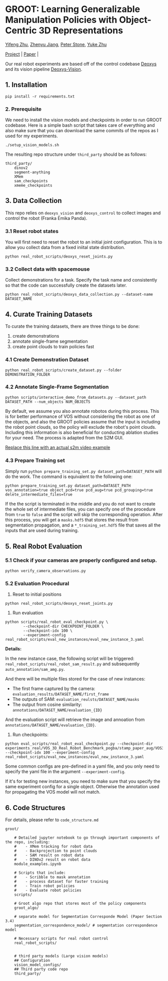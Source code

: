 # **GROOT: Learning Generalizable Manipulation Policies with Object-Centric 3D Representations** 


<!-- 
<p align="center">
<img src="./imgs/pull_figure.png" height="100%">
</p>
 -->
 
[Yifeng Zhu](https://www.cs.utexas.edu/~yifengz), [Zhenyu Jiang](https://zhenyujiang.me/), [Peter Stone](https://www.cs.utexas.edu/~pstone), [Yuke Zhu](https://www.cs.utexas.edu/~yukez/)


[Project](https://ut-austin-rpl.github.io/GROOT) | [Paper]() |


Our real robot experiments are based off of the control codebase [Deoxys](https://github.com/UT-Austin-RPL/deoxys_control) and its vision pipeline [Deoxys-Vision](https://github.com/UT-Austin-RPL/deoxys_vision).

## 1. Installation

```shell
pip install -r requirements.txt
```

### 2. Prerequisite

We need to install the vision models and checkpoints in order to run GROOT codebase. Here is a simple bash script that takes care of everything and also make sure that you can download the same commits of the repos as I used for my experiments. 

```
./setup_vision_models.sh
```

The resulting repo structure under `third_party` should be as follows:
```
third_party/
    dinov2
    segment-anything
    XMem
    sam_checkpoints
    xmeme_checkpoints
```

## 3. Data Collection

This repo relies on `deoxys_vision` and `deoxys_control` to collect images and control the robot (Franka Emika Panda). 

### 3.1 Reset robot states

You will first need to reset the robot to an initial joint configuration. This is to allow you collect data from a fixed iniital state distribution. 

``` 
python real_robot_scripts/deoxys_reset_joints.py
```

### 3.2 Collect data with spacemouse

Collect demonstrations for a task. Specify the task name and consistently so that the code can successfully create the datasets later.

```
python real_robot_scripts/deoxys_data_collection.py --dataset-name DATASET_NAME
```


## 4. Curate Training Datasets

To curate the training datasets, there are three things to be done:
1. create demonstrations
2. annotate single-frame segmentation
3. create point clouds to train policies fast

### 4.1 Create Demonstration Dataset

```
python real_robot_scripts/create_dataset.py --folder DEMONSTRATION_FOLDER
```

### 4.2 Annotate Single-Frame Segmentation

```
python scripts/interactive_demo_from_datasets.py --dataset_path DATASET_PATH --num_objects NUM_OBJECTS
```

By default, we assume you also annotate robotos during this process. This is for better performance of VOS without considering the robot as one of the objects, and also the GROOT policies assume that the input is including the robot point clouds, so the policy will exclude the robot's point clouds. Including this information is also beneficial for conducting ablation studies for your need. The process is adapted from the S2M GUI. 


[Replace this line with an actual s2m video example]()

### 4.3 Prepare Training set

Simply run `python prepare_training_set.py dataset_path=DATASET_PATH` will do the work. The command is equivalent to the following one:

```
python prepare_training_set.py dataset_path=DATASET_PATH vos_annotation=true object_pcd=true pcd_aug=true pcd_grouping=true delete_intermediate_files=true
```

If the the script is terminated in the middle and you do not want to create the whole set of intermediate files, you can specify one of the procedure from `true` to `false` and the script will skip the corresponding operation. After this process, you will get a `masks.hdf5` that stores the result from segmentation propagation, and a `*_training_set.hdf5` file that saves all the inputs that are used during training.


## 5. Real Robot Evaluation


### 5.1 Check if your cameras are properly configured and setup.

```
python verify_camera_observations.py
```

### 5.2 Evaluation Procedural

1. Reset to initial positions

``` 
python real_robot_scripts/deoxys_reset_joints.py
```

1. Run evaluation

```
python scripts/real_robot_eval_checkpoint.py \
        --checkpoint-dir CHECKPOINT_FOLDER \
        --checkpoint-idx 100 \
        --experiment-config real_robot_scripts/eval_new_instances/eval_new_instance_3.yaml
```

**Details:**

In the new instance case, the following script will be triggered: `real_robot_scripts/real_robot_sam_result.py` and subsequently `auto_annotation/sam_amg.py`.

And there will be multiple files stored for the case of new instances:
- The first frame captured by the camera: `evaluation_results/DATASET_NAME/first_frame`
- The outputs of SAM: `evaluation_reulsts/DATASET_NAME/masks`
- The output from cosine similarity: `annotations/DATASET_NAME/evaluation_{ID}`

And the evaluation script will retrieve the image and annoation from `annotations/DATASET_NAME/evaluation_{ID}`.

1. Run checkpoints:

``` shell
python eval_scripts/real_robot_eval_checkpoint.py --checkpoint-dir experiments_real/VOS_3D_Real_Robot_Benchmark_pogba/stamp_paper_aug/VOS3DSingleTask/VOS3DRealRobotMaskedNoWristTransformerPolicy_seed10000/run_002 --checkpoint-idx 100 --experiment-config real_robot_scripts/eval_new_instances/eval_new_instance_3.yaml
```
Some common configs are pre-defined in a yaml file, and you only need
to specify the yaml file in the argument `--experiment-config`.

If it's for testing new instances, you need to make sure that you specify the same experiment config for a single object. Otherwise the annotation used for propagating the VOS model will not match.

## 6. Code Structures

For details, please refer to `code_structure.md`
```
groot/

    # Detailed jupyter notebook to go through important components of the repo, including:
    #    - XMem tracking for robot data
    #    - Backprojection to point clouds
    #    - SAM result on robot data
    #    - DINOv2 result on robot data
    module_examples.ipynb

    # Scripts that include:
    #    - Scribble to mask annotation
    #    - process dataset for faster training
    #    - Train robot policies
    #    - Evaluate robot policies
    scripts/
       
    # Groot algo repo that stores most of the policy components
    groot_algo/
        
    # separate model for Segmentation Corresponde Model (Paper Section 3.4)
    segmentation_correspondence_model/ # segmentation correspondence model

    # Necessary scripts for real robot control
    real_robot_scripts/


    # third party models (Large vision models)
    ## Configuration
    vision_model_configs/
    ## Third party code repo
    third_party/
```
